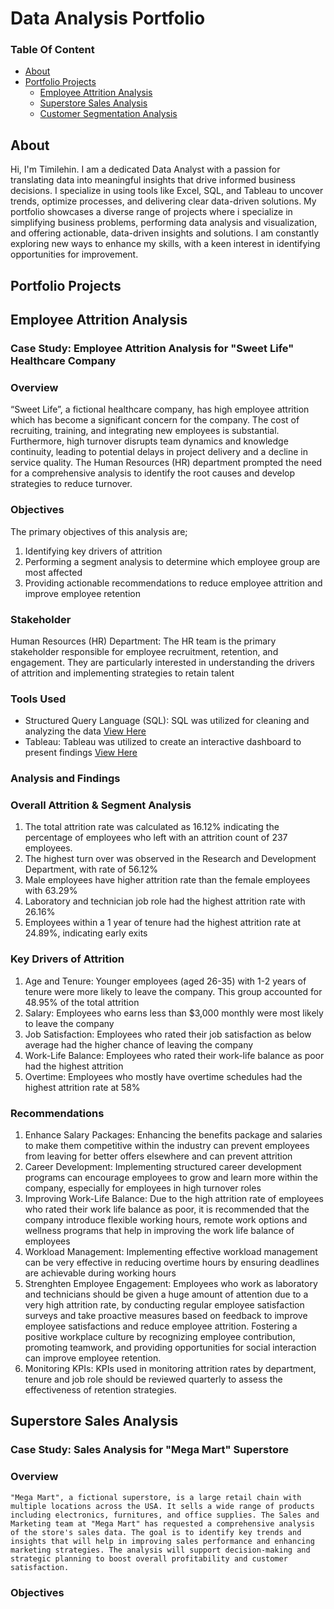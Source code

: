 # Data Analysis Portfolio

  ### Table Of Content
  - [About](#About)
  - [Portfolio Projects](#Portfolio-Projects)
      - [Employee Attrition Analysis](#Employee-Attrition-Analysis)
      - [Superstore Sales Analysis](#Superstore-Sales-Analysis)
      - [Customer Segmentation Analysis](#Customer-Segmentation-Analysis)

  ## About
Hi, I'm Timilehin. I am a dedicated Data Analyst with a passion for translating data into meaningful insights that drive informed business decisions. I specialize in using tools like Excel, SQL, and Tableau to uncover trends, optimize processes, and delivering clear data-driven solutions. My portfolio showcases a diverse range of projects where i specialize in simplifying business problems, performing data analysis and visualization, and offering actionable, data-driven insights and solutions.
I am constantly exploring new ways to enhance my skills, with a keen interest in identifying opportunities for improvement.

 ## Portfolio Projects
 ## Employee Attrition Analysis
   ### Case Study: Employee Attrition Analysis for "Sweet Life" Healthcare Company
   ### Overview
   “Sweet Life”, a fictional healthcare company, has high employee attrition which has become a significant concern for the company. The cost of recruiting, training, and integrating new employees is substantial. Furthermore, high turnover disrupts team dynamics and knowledge continuity, leading to potential delays in project delivery and a decline in service quality. The Human Resources (HR) department prompted the need for a comprehensive analysis to identify the root causes and develop strategies to reduce turnover. 
### Objectives
   The primary objectives of this analysis are; 
   1. Identifying key drivers of attrition
   2. Performing a segment analysis to determine which employee group are most affected
   3. Providing actionable recommendations to reduce employee attrition and improve employee retention
### Stakeholder
   Human Resources (HR) Department: The HR team is the primary stakeholder responsible for employee recruitment, retention, and engagement. They are particularly interested in understanding the drivers of attrition and implementing strategies to retain talent 
### Tools Used
- Structured Query Language (SQL): SQL was utilized for cleaning and analyzing the data [View Here](https://github.com/Timmy-124/SQL-Portfolio/blob/main/Employee%20Attrition%20Analysis)
- Tableau: Tableau was utilized to create an interactive dashboard to present findings [View Here](https://public.tableau.com/app/profile/timilehin.egbeyemi/viz/EmployeeAttritionDashboard_17201754430620/EmployeeAttritionDashb_)
 ### Analysis and Findings
 ### Overall Attrition & Segment Analysis
  1. The total attrition rate was calculated as 16.12% indicating the percentage of employees who left with an attrition count of 237 employees.
  2. The highest turn over was observed in the Research and Development Department, with rate of 56.12%
  3. Male employees have higher attrition rate than the female employees with 63.29%
  4. Laboratory and technician job role had the highest attrition rate with 26.16%
  5. Employees within a 1 year of tenure had the highest attrition rate at 24.89%, indicating early exits
  ### Key Drivers of Attrition
  1. Age and Tenure: Younger employees (aged 26-35) with 1-2 years of tenure were more likely to leave the company. This group accounted for 48.95% of the total attrition
  2. Salary: Employees who earns less than $3,000 monthly were most likely to leave the company
  3. Job Satisfaction: Employees who rated their job satisfaction as below average had the higher chance of leaving the company
  4. Work-Life Balance: Employees who rated their work-life balance as poor had the highest attrition
  5. Overtime: Employees who mostly have overtime schedules had the highest attrition rate at 58%
 ### Recommendations
  1. Enhance Salary Packages: Enhancing the benefits package and salaries to make them competitive within the industry can prevent employees from leaving for better offers 
     elsewhere and can prevent attrition
  2. Career Development: Implementing structured career development programs can encourage employees to grow and learn more within the company, especially for employees in high turnover 
     roles
  3. Improving Work-Life Balance: Due to the high attrition rate of employees who rated their work life balance as poor, it is recommended that the company introduce flexible working 
     hours, remote work options and wellness programs that help in improving the work life balance of employees
  4. Workload Management: Implementing effective workload management can be very effective in reducing overtime hours by ensuring deadlines are achievable during working hours
  5. Strenghten Employee Engagement: Employees who work as laboratory and technicians should be given a huge amount of attention due to a very high attrition rate, by conducting regular 
     employee satisfaction surveys and take proactive measures based on feedback to improve employee satisfactions and reduce employee attrition. Fostering a positive workplace culture 
     by recognizing employee contribution, promoting teamwork, and providing opportunities for social interaction can improve employee retention.
  6. Monitoring KPIs: KPIs used in monitoring attrition rates by department, tenure and job role should be reviewed quarterly to assess the effectiveness of retention strategies.
  ## Superstore Sales Analysis
   ### Case Study: Sales Analysis for "Mega Mart" Superstore
   ### Overview
    "Mega Mart", a fictional superstore, is a large retail chain with multiple locations across the USA. It sells a wide range of products including electronics, furnitures, and office supplies. The Sales and Marketing team at "Mega Mart" has requested a comprehensive analysis of the store's sales data. The goal is to identify key trends and insights that will help in improving sales performance and enhancing marketing strategies. The analysis will support decision-making and strategic planning to boost overall profitability and customer satisfaction. 
  ### Objectives
     
      

